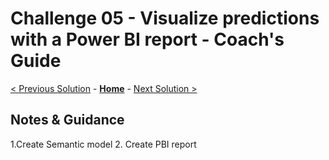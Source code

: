 # Challenge 05 - Visualize predictions with a Power BI report - Coach's Guide 

[< Previous Solution](./Solution-04.md) - **[Home](./README.md)** - [Next Solution >](./Solution-06.md)

## Notes & Guidance

1.Create Semantic model
2. Create PBI report
